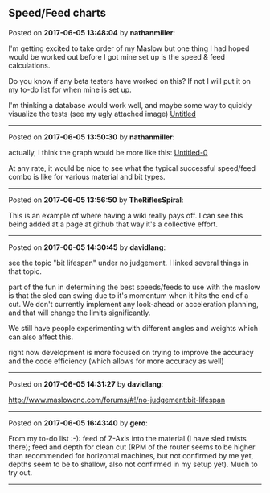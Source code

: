 ## Speed/Feed charts
Posted on **2017-06-05 13:48:04** by **nathanmiller**:

I'm getting excited to take order of my Maslow but one thing I had hoped would be worked out before I got mine set up is the speed & feed calculations. 

Do you know if any beta testers have worked on this? If not I will put it on my to-do list for when mine is set up. 

I'm thinking a database would work well, and maybe some way to quickly visualize the tests (see my ugly attached image) [Untitled](../../images/Um/kB/UmkB_untitled.png.jpg)

---

Posted on **2017-06-05 13:50:30** by **nathanmiller**:

actually, I think the graph would be more like this:  [Untitled-0](../../images/Ok/gZ/OkgZ_file_0untitled.png.jpg) 

At any rate, it would be nice to see what the typical successful speed/feed combo is like for various material and bit types.

---

Posted on **2017-06-05 13:56:50** by **TheRiflesSpiral**:

This is an example of where having a wiki really pays off. I can see this being added at a page at github that way it's a collective effort.

---

Posted on **2017-06-05 14:30:45** by **davidlang**:

see the topic "bit lifespan" under no judgement. I linked several things in that topic.



part of the fun in determining the best speeds/feeds to use with the maslow is that the sled can swing due to it's momentum when it hits the end of a cut. We don't currently implement any look-ahead or acceleration planning, and that will change the limits significantly.



We still have people experimenting with different angles and weights which can also affect this.



right now development is more focused on trying to improve the accuracy and the code efficiency (which allows for more accuracy as well)

---

Posted on **2017-06-05 14:31:27** by **davidlang**:

http://www.maslowcnc.com/forums/#!/no-judgement:bit-lifespan

---

Posted on **2017-06-05 16:43:40** by **gero**:

From my to-do list :-): feed of Z-Axis into the material (I have sled twists there); feed and depth for clean cut (RPM of the router seems to be higher than recommended for horizontal machines, but not confirmed by me yet, depths seem to be to shallow, also not confirmed in my setup yet). Much to try out.

---

